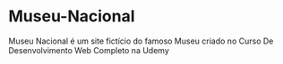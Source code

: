 # Museu-Nacional
Museu Nacional é um site fictício do famoso Museu criado no Curso De Desenvolvimento Web Completo na Udemy
